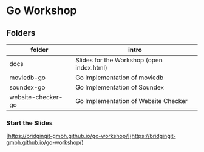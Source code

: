 # Go Workshop
## Folders
| folder             | intro                                       |
|--------------------|---------------------------------------------|
| docs               | Slides for the Workshop (open index.html)   |
| moviedb-go         | Go Implementation of moviedb                |
| soundex-go         | Go Implementation of Soundex                |
| website-checker-go | Go Implementation of Website Checker        |

### Start the Slides
[https://bridgingit-gmbh.github.io/go-workshop/](https://bridgingit-gmbh.github.io/go-workshop/)

